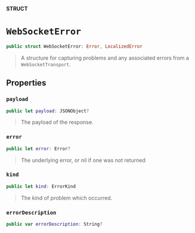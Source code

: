 **STRUCT**

# `WebSocketError`

```swift
public struct WebSocketError: Error, LocalizedError
```

> A structure for capturing problems and any associated errors from a `WebSocketTransport`.

## Properties
### `payload`

```swift
public let payload: JSONObject?
```

> The payload of the response.

### `error`

```swift
public let error: Error?
```

> The underlying error, or nil if one was not returned

### `kind`

```swift
public let kind: ErrorKind
```

> The kind of problem which occurred.

### `errorDescription`

```swift
public var errorDescription: String?
```
